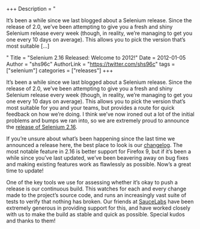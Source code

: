 +++
Description = "<p>It’s been a while since we last blogged about a Selenium release. Since the release of 2.0, we’ve been attempting to give you a fresh and shiny Selenium release every week (though, in reality, we’re managing to get you one every 10 days on average). This allows you to pick the version that’s most suitable […]</p>"
Title = "Selenium 2.16 Released: Welcome to 2012!"
Date = 2012-01-05
Author = "shs96c"
AuthorLink = "https://twitter.com/shs96c"
tags = ["selenium"]
categories = ["releases"]
+++

<p>It&#8217;s been a while since we last blogged about a Selenium release. Since the release of 2.0, we&#8217;ve been attempting to give you a fresh and shiny Selenium release every week (though, in reality, we&#8217;re managing to get you one every 10 days on average). This allows you to pick the version that&#8217;s most suitable for you and your teams, but provides a route for quick feedback on how we&#8217;re doing. I think we&#8217;ve now ironed out a lot of the initial problems and bumps we ran into, so we are extremely proud to announce the <a href="http://seleniumhq.org/download/">release of Selenium 2.16</a>.</p>
<p>If you&#8217;re unsure about what&#8217;s been happening since the last time we announced a release here, the best place to look is our <a href="http://selenium.googlecode.com/svn/trunk/java/CHANGELOG">changelog</a>. The most notable feature in 2.16 is better support for Firefox 9, but if it&#8217;s been a while since you&#8217;ve last updated, we&#8217;ve been beavering away on bug fixes and making existing features work as flawlessly as possible. Now&#8217;s a great time to update!</p>
<p>One of the key tools we use for assessing whether it&#8217;s okay to push a release is our continuous build. This watches for each and every change made to the project&#8217;s source code, and runs an increasingly vast suite of tests to verify that nothing has broken. Our friends at <a href="http://saucelabs.com/">SauceLabs</a> have been extremely generous in providing support for this, and have worked closely with us to make the build as stable and quick as possible. Special kudos and thanks to them!</p>

